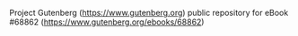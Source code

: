 Project Gutenberg (https://www.gutenberg.org) public repository for
eBook #68862 (https://www.gutenberg.org/ebooks/68862)
